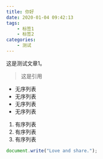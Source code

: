 ```yaml
---
title: 你好
date: 2020-01-04 09:42:13
tags:
    - 标签1
    - 标签2
categories:
    - 测试
---
```

<!--以上是文章的配置-->

<!--以下是文章的正文-->

这是测试文章1。

> 这是引用

- 无序列表
- 无序列表
- 无序列表
- 无序列表

1. 有序列表
2. 有序列表
3. 有序列表

```js
document.write("Love and share.");
```